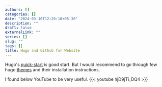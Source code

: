 ```yaml
---
authors: []
categories: []
date: "2024-03-16T12:20:16+05:30"
description: ""
draft: false
externalLink: ""
series: []
slug: ""
tags: []
title: Hugo and Github for Website
---
```


Hugo's [quick-start](https://gohugo.io/getting-started/quick-start/)
is good start. But I would recommend to go through few hugo [themes](https://themes.gohugo.io/)
and their installation instructions.

I found below YouTube to be very useful.
{{< youtube hjD9jTi_DQ4 >}}


